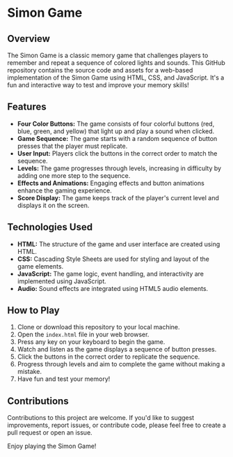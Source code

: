 # Simon Game

## Overview

The Simon Game is a classic memory game that challenges players to remember and repeat a sequence of colored lights and sounds. This GitHub repository contains the source code and assets for a web-based implementation of the Simon Game using HTML, CSS, and JavaScript. It's a fun and interactive way to test and improve your memory skills!

## Features

- **Four Color Buttons:** The game consists of four colorful buttons (red, blue, green, and yellow) that light up and play a sound when clicked.
- **Game Sequence:** The game starts with a random sequence of button presses that the player must replicate.
- **User Input:** Players click the buttons in the correct order to match the sequence.
- **Levels:** The game progresses through levels, increasing in difficulty by adding one more step to the sequence.
- **Effects and Animations:** Engaging effects and button animations enhance the gaming experience.
- **Score Display:** The game keeps track of the player's current level and displays it on the screen.

## Technologies Used

- **HTML:** The structure of the game and user interface are created using HTML.
- **CSS:** Cascading Style Sheets are used for styling and layout of the game elements.
- **JavaScript:** The game logic, event handling, and interactivity are implemented using JavaScript.
- **Audio:** Sound effects are integrated using HTML5 audio elements.

## How to Play

1. Clone or download this repository to your local machine.
2. Open the `index.html` file in your web browser.
3. Press any key on your keyboard to begin the game.
4. Watch and listen as the game displays a sequence of button presses.
5. Click the buttons in the correct order to replicate the sequence.
6. Progress through levels and aim to complete the game without making a mistake.
8. Have fun and test your memory!

## Contributions

Contributions to this project are welcome. If you'd like to suggest improvements, report issues, or contribute code, please feel free to create a pull request or open an issue.


Enjoy playing the Simon Game!
